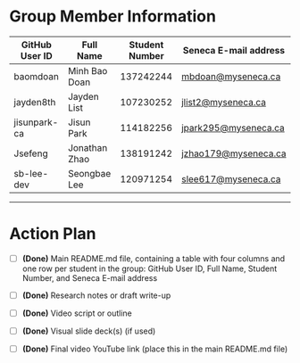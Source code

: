 # Group Member Information
| GitHub User ID | Full Name | Student Number | Seneca E-mail address |
|---------|--------|-------------|-------------|
|baomdoan|Minh Bao Doan|137242244|mbdoan@myseneca.ca|
|jayden8th|Jayden List|107230252|jlist2@myseneca.ca|
|jisunpark-ca|Jisun Park|114182256|jpark295@myseneca.ca|
|Jsefeng|Jonathan Zhao|138191242|jzhao179@myseneca.ca|
|sb-lee-dev|Seongbae Lee|120971254|slee617@myseneca.ca|

---

# Action Plan
- [ ]  **(Done)** Main README.md file, containing a table with four columns and one row per student in the group:
GitHub User ID, Full Name, Student Number, and Seneca E-mail address
- [ ] **(Done)** Research notes or draft write-up
- [ ] **(Done)** Video script or outline
- [ ] **(Done)** Visual slide deck(s) (if used)
- [ ] **(Done)** Final video YouTube link (place this in the main README.md file)

